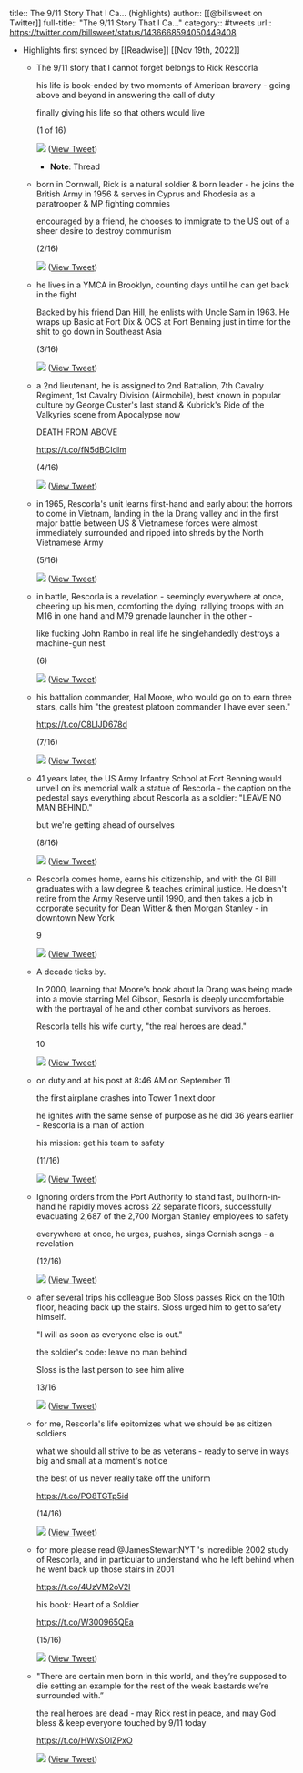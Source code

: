 title:: The 9/11 Story That I Ca... (highlights)
author:: [[@billsweet on Twitter]]
full-title:: "The 9/11 Story That I Ca..."
category:: #tweets
url:: https://twitter.com/billsweet/status/1436668594050449408

- Highlights first synced by [[Readwise]] [[Nov 19th, 2022]]
	- The 9/11 story that I cannot forget belongs to Rick Rescorla
	  
	  his life is book-ended by two moments of American bravery - going above and beyond in answering the call of duty 
	  
	  finally giving his life so that others would live
	  
	  (1 of 16) 
	  
	  ![](https://pbs.twimg.com/media/E_APWdRWEAscacv.png) ([View Tweet](https://twitter.com/billsweet/status/1436668594050449408))
		- **Note**: Thread
	- born in Cornwall, Rick is a natural soldier & born leader - he joins the British Army in 1956 & serves in Cyprus and Rhodesia as a paratrooper & MP fighting commies
	  
	  encouraged by a friend, he chooses to immigrate to the US out of a sheer desire to destroy communism
	  
	  (2/16) 
	  
	  ![](https://pbs.twimg.com/media/E_APs4_WQAU4URx.png) ([View Tweet](https://twitter.com/billsweet/status/1436668596994908164))
	- he lives in a YMCA in Brooklyn, counting days until he can get back in the fight
	  
	  Backed by his friend Dan Hill, he enlists with Uncle Sam in 1963. He wraps up Basic at Fort Dix & OCS at Fort Benning just in time for the shit to go down in Southeast Asia 
	  
	  (3/16) 
	  
	  ![](https://pbs.twimg.com/media/E_AP_kKWUAQ4L6I.jpg) ([View Tweet](https://twitter.com/billsweet/status/1436668600862089218))
	- a 2nd lieutenant, he is assigned to 2nd Battalion, 7th Cavalry Regiment, 1st Cavalry Division (Airmobile), best known in popular culture by George Custer's last stand & Kubrick's Ride of the Valkyries scene from Apocalypse now 
	  
	  DEATH FROM ABOVE
	  
	  https://t.co/fN5dBCIdIm
	  
	  (4/16) 
	  
	  ![](https://pbs.twimg.com/media/E_AQF6_XsAYTN5N.jpg) ([View Tweet](https://twitter.com/billsweet/status/1436668606356590599))
	- in 1965, Rescorla's unit learns first-hand and early about the horrors to come in Vietnam, landing in the Ia Drang valley and in the first major battle between US & Vietnamese forces were almost immediately surrounded and ripped into shreds by the North Vietnamese Army
	  
	  (5/16) 
	  
	  ![](https://pbs.twimg.com/media/E_AQO7tXEAQewh4.png) ([View Tweet](https://twitter.com/billsweet/status/1436668610878001163))
	- in battle, Rescorla is a revelation - seemingly everywhere at once, cheering up his men, comforting the dying, rallying troops with an M16 in one hand and M79 grenade launcher in the other - 
	  
	  like fucking John Rambo in real life he singlehandedly destroys a machine-gun nest
	  
	  (6) 
	  
	  ![](https://pbs.twimg.com/media/E_AQhgtWEAo5gMW.png) ([View Tweet](https://twitter.com/billsweet/status/1436668615151980545))
	- his battalion commander, Hal Moore, who would go on to earn three stars, calls him "the greatest platoon commander I have ever seen."
	  
	  https://t.co/C8LlJD678d
	  
	  (7/16) 
	  
	  ![](https://pbs.twimg.com/media/E_ARKMAX0AglsTv.png) ([View Tweet](https://twitter.com/billsweet/status/1436668619203690498))
	- 41 years later, the US Army Infantry School at Fort Benning would unveil on its memorial walk a statue of Rescorla - the caption on the pedestal says everything about Rescorla as a soldier: "LEAVE NO MAN BEHIND." 
	  
	  but we're getting ahead of ourselves
	  
	  (8/16) 
	  
	  ![](https://pbs.twimg.com/media/E_AROoRWUAUFOs2.png) ([View Tweet](https://twitter.com/billsweet/status/1436668623410634753))
	- Rescorla comes home, earns his citizenship, and with the GI Bill graduates with a law degree & teaches criminal justice. He doesn't retire from the Army Reserve until 1990, and then takes a job in corporate security for Dean Witter & then Morgan Stanley - in downtown New York
	  
	  9 
	  
	  ![](https://pbs.twimg.com/media/E_ARTOwXEA4Aa-A.jpg) ([View Tweet](https://twitter.com/billsweet/status/1436668627672092672))
	- A decade ticks by. 
	  
	  In 2000, learning that Moore's book about Ia Drang was being made into a movie starring Mel Gibson, Resorla is deeply uncomfortable with the portrayal of he and other combat survivors as heroes.
	  
	  Rescorla tells his wife curtly, "the real heroes are dead."
	  
	  10 
	  
	  ![](https://pbs.twimg.com/media/E_ARaXKXMAIYK6f.png) ([View Tweet](https://twitter.com/billsweet/status/1436668638698815488))
	- on duty and at his post at 8:46 AM on September 11
	  
	  the first airplane crashes into Tower 1 next door
	  
	  he ignites with the same sense of purpose as he did 36 years earlier - Rescorla is a man of action
	  
	  his mission: get his team to safety
	  
	  (11/16) 
	  
	  ![](https://pbs.twimg.com/media/E_ARftvX0AEMnZd.jpg) ([View Tweet](https://twitter.com/billsweet/status/1436668645485289474))
	- Ignoring orders from the Port Authority to stand fast, bullhorn-in-hand he rapidly moves across 22 separate floors, successfully evacuating 2,687 of the 2,700 Morgan Stanley employees to safety
	  
	  everywhere at once, he urges, pushes, sings Cornish songs - a revelation
	  
	  (12/16) 
	  
	  ![](https://pbs.twimg.com/media/E_ARj9yWYAQZcKi.png) ([View Tweet](https://twitter.com/billsweet/status/1436668649071337484))
	- after several trips his colleague Bob Sloss passes Rick on the 10th floor, heading back up the stairs. Sloss urged him to get to safety himself.
	  
	  "I will as soon as everyone else is out." 
	  
	  the soldier's code: leave no man behind
	  
	  Sloss is the last person to see him alive
	  
	  13/16 
	  
	  ![](https://pbs.twimg.com/media/E_ARnYaXoAIkona.png) ([View Tweet](https://twitter.com/billsweet/status/1436668652418387969))
	- for me, Rescorla's life epitomizes what we should be as citizen soldiers
	  
	  what we should all strive to be as veterans - ready to serve in ways big and small at a moment's notice
	  
	  the best of us never really take off the uniform 
	  
	  https://t.co/PO8TGTp5id
	  
	  (14/16) 
	  
	  ![](https://pbs.twimg.com/media/E_ARtCcX0AI9lOd.jpg) ([View Tweet](https://twitter.com/billsweet/status/1436668658655367170))
	- for more please read @JamesStewartNYT 's incredible 2002 study of Rescorla, and in particular to understand who he left behind when he went back up those stairs in 2001 
	  
	  https://t.co/4UzVM2oV2l
	  
	  his book: Heart of a Soldier
	  
	  https://t.co/W300965QEa
	  
	  (15/16) 
	  
	  ![](https://pbs.twimg.com/media/E_ARw74XIAEzFQW.png) ([View Tweet](https://twitter.com/billsweet/status/1436668662765789184))
	- "There are certain men born in this world, and they’re supposed to die setting an example for the rest of the weak bastards we’re surrounded with.”
	  
	  the real heroes are dead - may Rick rest in peace, and may God bless & keep everyone touched by 9/11 today
	  
	  https://t.co/HWxSOlZPxO 
	  
	  ![](https://pbs.twimg.com/media/E_AR0PPXIAstXLu.jpg) ([View Tweet](https://twitter.com/billsweet/status/1436668666293145608))